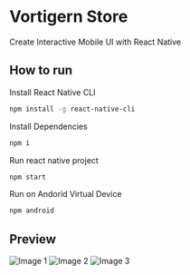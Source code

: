 # Vortigern Store
Create Interactive Mobile UI with React Native

## How to run 

Install React Native CLI
```sh
npm install -g react-native-cli
```

Install Dependencies
```sh
npm i
```

Run react native project
```sh
npm start
```

Run on Andorid Virtual Device
```sh
npm android
```


## Preview
<img src="https://drive.google.com/uc?export=view&id=1OXpq9e3D9onPupaejGwZtimkOzmfBHiU" alt="Image 1" style="max-width:600px; width: auto;">
<img src="https://drive.google.com/uc?export=view&id=1RSXqI120WLQHZLriiG1VoBaKGMlrBr9Y" alt="Image 2" style="max-width:600px; width: auto;">
<img src="https://drive.google.com/uc?export=view&id=1Mtig8EoI4dYlgEp0N8c1HmFjJj3lAYfc" alt="Image 3" style="max-width:600px; width: auto;">



